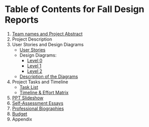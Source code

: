 # Table of Contents for Fall Design Reports

1. [Team names and Project Abstract](https://github.com/meg-n-jones/cs-5001-2/blob/main/Team%20Names_And_Proj_Abs.md)
2. Project Description
3. User Stories and Design Diagrams
    * [User Stories](https://github.com/meg-n-jones/cs-5001-2/blob/main/Design%20Diagrams/User_Stories.md)
    * Design Diagrams: 
      * [Level 0](https://github.com/meg-n-jones/cs-5001-2/blob/main/Design%20Diagrams/Diagram_0.xml)
      * [Level 1](https://github.com/meg-n-jones/cs-5001-2/blob/main/Design%20Diagrams/Diagram_1.xml) 
      * [Level 2](https://github.com/meg-n-jones/cs-5001-2/blob/main/Design%20Diagrams/Diagram_2.xml) 
    * [Description of the Diagrams](https://github.com/meg-n-jones/cs-5001-2/blob/main/Design%20Diagrams/Diagram-Descriptions.md)
4. Project Tasks and Timeline
    * [Task List](https://github.com/meg-n-jones/cs-5001-2/blob/main/TaskList.md)
    * [Timeline & Effort Matrix](https://github.com/meg-n-jones/cs-5001-2/blob/main/Milestones%26Tables.md)
5. [PPT Slideshow](https://docs.google.com/presentation/d/1rwM0utYZtp_vqbfTYE0dG_m_hfeOB4y3qRT83yqPRhY/edit?usp=sharing)
6. [Self-Assessment Essays](https://github.com/meg-n-jones/cs-5001-2/tree/main/meg-essays)
7. [Professional Biographies](https://github.com/meg-n-jones/cs-5001-2/blob/main/meg-jones-bio.md)
8. [Budget](https://github.com/meg-n-jones/cs-5001-2/blob/main/budget.md)
9. Appendix
